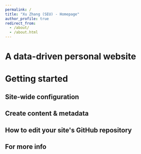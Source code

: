 ```yaml
---
permalink: /
title: "Xu Zhang (SEU) - Homepage"
author_profile: true
redirect_from: 
  - /about/
  - /about.html
---
```




A data-driven personal website
======


Getting started
======

Site-wide configuration
------


Create content & metadata
------


How to edit your site's GitHub repository
------


For more info
------
